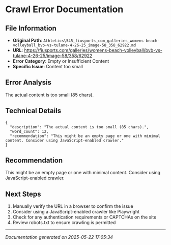 # Crawl Error Documentation

## File Information
- **Original Path**: `Athletics\545_fiusports_com_galleries_womens-beach-volleyball_bvb-vs-tulane-4-26-25_image-58_358_62922.md`
- **URL**: https://fiusports.com/galleries/womens-beach-volleyball/bvb-vs-tulane-4-26-25/image-58/358/62922
- **Error Category**: Empty or Insufficient Content
- **Specific Issue**: Content too small

## Error Analysis
The actual content is too small (85 chars).

## Technical Details
```
{
  "description": "The actual content is too small (85 chars).",
  "word_count": 12,
  "recommendation": "This might be an empty page or one with minimal content. Consider using JavaScript-enabled crawler."
}
```

## Recommendation
This might be an empty page or one with minimal content. Consider using JavaScript-enabled crawler.

## Next Steps
1. Manually verify the URL in a browser to confirm the issue
2. Consider using a JavaScript-enabled crawler like Playwright
3. Check for any authentication requirements or CAPTCHAs on the site
4. Review robots.txt to ensure crawling is permitted

---
*Documentation generated on 2025-05-22 17:05:34*
